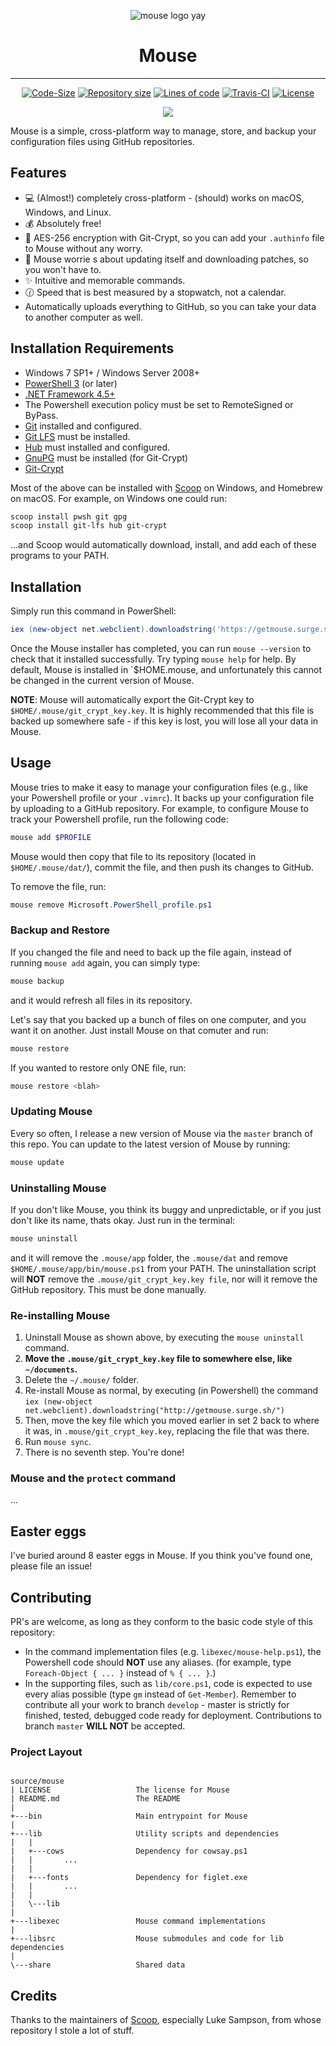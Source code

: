 
<p align="center">
<img src="http://kiedtl.surge.sh/img/mouse.png" alt="mouse logo yay"/></p>
<p align="center" ><h1 align="center">Mouse</h1>
</p>
<hr />
<p align="center"><a href="https://github.com/kiedtl/mouse"><img src="https://img.shields.io/github/languages/code-size/kiedtl/mouse.svg" alt="Code-Size" /></a>
<a href="https://github.com/kiedtl/mouse"><img src="https://img.shields.io/github/repo-size/kiedtl/mouse.svg" alt="Repository size" /></a>
 <a href="https://github.com/kiedtl/mouse"><img src="https://img.shields.io/badge/lines%20of%20code-1800%2B-yellow.svg" alt="Lines of code" /></a> <a href="https://travis-ci.org/Kiedtl/mouse"><img src="https://travis-ci.org/Kiedtl/mouse.svg?branch=master" alt="Travis-CI" /></a>
<a href="https://github.com/kiedtl/mouse/blob/master/LICENSE"><img src="https://img.shields.io/github/license/kiedtl/mouse.svg" alt="License" /></a></p>
</p><p align="center"><a href="http://spacemacs.org"><img src="https://cdn.rawgit.com/syl20bnr/spacemacs/442d025779da2f62fc86c2082703697714db6514/assets/spacemacs-badge.svg" /></a></p>


Mouse is a simple, cross-platform way to manage, store, and backup your configuration files using GitHub repositories.

## Features
- :computer: (Almost!) completely cross-platform - (should) works on macOS, Windows, and Linux.
- :moneybag: Absolutely free!
- :closed_lock_with_key: AES-256 encryption with Git-Crypt, so you can add your `.authinfo` file to Mouse without any worry.
- :wrench: Mouse worrie
s about updating itself and downloading patches, so you won't have to.
- :sparkles: Intuitive and memorable commands.
- :clock130: Speed that is best measured by a stopwatch, not a calendar.
- Automatically uploads everything to GitHub, so you can take your data to another computer as well.

## Installation Requirements

- Windows 7 SP1+ / Windows Server 2008+
- [PowerShell 3](https://www.microsoft.com/en-us/download/details.aspx?id=34595) (or later) 
- [.NET Framework 4.5+](https://www.microsoft.com/net/download)
- The Powershell execution policy must be set to RemoteSigned or ByPass.
- [Git](http://git-scm.com) installed and configured.
- [Git LFS](http://github.com/git-lfs/git-lfs) must be installed.
- [Hub](http://github.com/github/hub) must installed and configured.
- [GnuPG](https://gnupg.org/) must be installed (for Git-Crypt)
- [Git-Crypt](http://github.com/agwa/git-crypt/)

Most of the above can be installed with [Scoop](http://github.com/lukesampson/scoop) on Windows, and Homebrew on macOS. For example, on Windows one could run:

```powershell
scoop install pwsh git gpg
scoop install git-lfs hub git-crypt
```
...and Scoop would automatically download, install, and add each of these programs to your PATH.

## Installation

Simply run this command in PowerShell:
```powershell
iex (new-object net.webclient).downloadstring('https://getmouse.surge.sh')
```

Once the Mouse installer has completed, you can run `mouse --version` to check that it installed successfully. Try typing `mouse help` for help. By default, Mouse is installed in `$HOME\.mouse\, and unfortunately this cannot be changed in the current version of Mouse.

**NOTE**: Mouse will automatically export the Git-Crypt key to `$HOME/.mouse/git_crypt_key.key`. It is highly recommended that this file is backed up somewhere safe - if this key is lost, you will lose all your data in Mouse.

## Usage
Mouse tries to make it easy to manage your configuration files (e.g., like your Powershell profile or your `.vimrc`). It backs up your configuration file by uploading to a GitHub repository. 
For example, to configure Mouse to track your Powershell profile, run the following code:

```powershell
mouse add $PROFILE
```
Mouse would then copy that file to its repository (located in `$HOME/.mouse/dat/`), commit the file, and then push its changes to GitHub.

To remove the file, run:
```powershell
mouse remove Microsoft.PowerShell_profile.ps1
```

### **Backup and Restore**
If you changed the file and need to back up the file again, instead of running `mouse add` again, you can simply type:
```powershell
mouse backup
```
and it would refresh all files in its repository.

Let's say that you backed up a bunch of files on one computer, and you want it on another. Just install Mouse on that comuter and run:
```powershell
mouse restore
```
If you wanted to restore only ONE file, run:
```powershell
mouse restore <blah>
```

### **Updating Mouse**
Every so often, I release a new version of Mouse via the `master` branch of this repo. You can update to the latest version of Mouse by running:
```powershell
mouse update
```

### **Uninstalling Mouse**
If you don't like Mouse, you think its buggy and unpredictable, or if you just don't like its name, thats okay. Just run in the terminal:
```powershell
mouse uninstall
```
and it will remove the `.mouse/app` folder, the `.mouse/dat` and remove `$HOME/.mouse/app/bin/mouse.ps1` from your PATH. The uninstallation script will **NOT** remove the `.mouse/git_crypt_key.key file`, nor will it remove the GitHub repository. This must be done manually.

### **Re-installing Mouse**
1. Uninstall Mouse as shown above, by executing the `mouse uninstall` command.
2. **Move the `.mouse/git_crypt_key.key` file to somewhere else, like `~/documents`.** 
3. Delete the `~/.mouse/` folder.
4. Re-install Mouse as normal, by executing (in Powershell) the command `iex (new-object net.webclient).downloadstring("http://getmouse.surge.sh/")`
5. Then, move the key file which you moved earlier in set 2 back to where it was, in `.mouse/git_crypt_key.key`, replacing the file that was there.
6. Run `mouse sync`.
7. There is no seventh step. You're done!

### **Mouse and the `protect` command**
...

## Easter eggs
I've buried around 8  easter eggs in Mouse. If you think you've found one, please file an issue!

## Contributing
PR's are welcome, as long as they conform to the basic code style of this repository:
- In the command implementation files (e.g. `libexec/mouse-help.ps1`), the Powershell code should **NOT** use any aliases. (for example, type `Foreach-Object { ... }` instead of `% { ... }`.)
- In the supporting files, such as `lib/core.ps1`, code is expected to use every alias possible (type `gm` instead of `Get-Member`).
Remember to contribute all your work to branch `develop` - master is strictly for finished, tested, debugged code ready for deployment. Contributions to branch `master` **WILL NOT** be accepted.

### Project Layout
```

source/mouse
| LICENSE			    	The license for Mouse  
| README.md				    The README                
|                                                    
+---bin					    Main entrypoint for Mouse
|
+---lib					    Utility scripts and dependencies
|   |
|   +---cows				Dependency for cowsay.ps1
|   |       ...
|   |
|   +---fonts				Dependency for figlet.exe
|   |       ...
|   |
|   \---lib				
|
+---libexec				    Mouse command implementations
|   
+---libsrc                  Mouse submodules and code for lib dependencies  
| 
\---share					Shared data
```

## Credits
Thanks to the maintainers of [Scoop](http://github.com/lukesampson/scoop), especially Luke Sampson, from whose repository I stole a lot of stuff.

